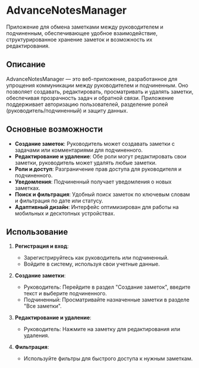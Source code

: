 # AdvanceNotesManager

Приложение для обмена заметками между руководителем и подчиненным, обеспечивающее удобное взаимодействие, структурированное хранение заметок и возможность их редактирования.

## Описание

AdvanceNotesManager — это веб-приложение, разработанное для упрощения коммуникации между руководителем и подчиненным. Оно позволяет создавать, редактировать, просматривать и удалять заметки, обеспечивая прозрачность задач и обратной связи. Приложение поддерживает авторизацию пользователей, разделение ролей (руководитель/подчиненный) и защиту данных.

## Основные возможности

- **Создание заметок**: Руководитель может создавать заметки с задачами или комментариями для подчиненного.
- **Редактирование и удаление**: Обе роли могут редактировать свои заметки, руководитель может удалять любые заметки.
- **Роли и доступ**: Разграничение прав доступа для руководителя и подчиненного.
- **Уведомления**: Подчиненный получает уведомления о новых заметках.
- **Поиск и фильтрация**: Удобный поиск заметок по ключевым словам и фильтрация по дате или статусу.
- **Адаптивный дизайн**: Интерфейс оптимизирован для работы на мобильных и десктопных устройствах.

## Использование

1. **Регистрация и вход**:
   - Зарегистрируйтесь как руководитель или подчиненный.
   - Войдите в систему, используя свои учетные данные.

2. **Создание заметки**:
   - Руководитель: Перейдите в раздел "Создание заметок", введите текст и выберите подчиненного.
   - Подчиненный: Просматривайте назначенные заметки в разделе "Все заметки".

3. **Редактирование и удаление**:
   - Руководитель: Нажмите на заметку для редактирования или удаления.

4. **Фильтрация**:
   - Используйте фильтры для быстрого доступа к нужным заметкам.
